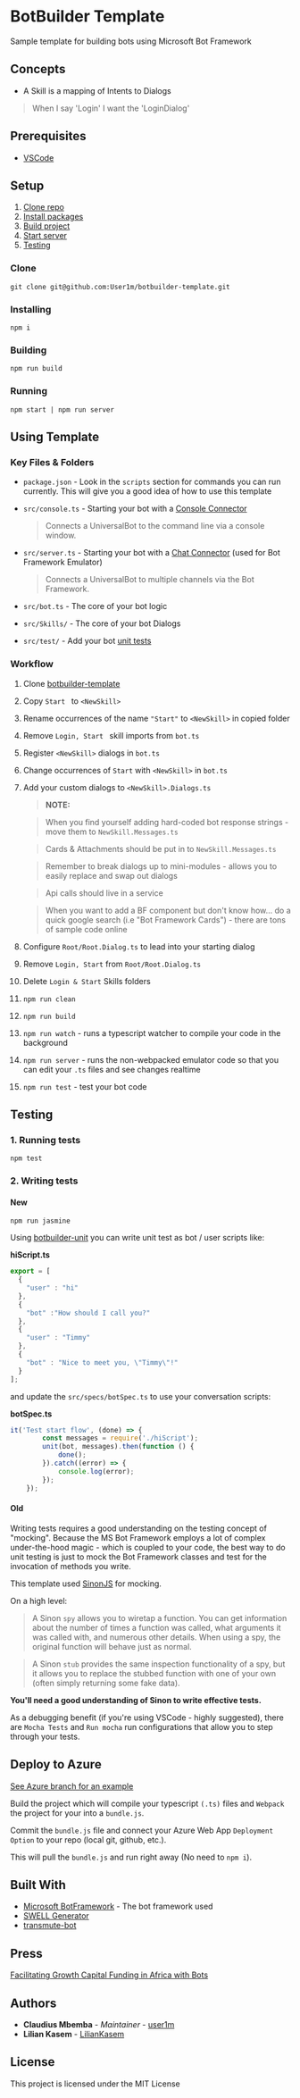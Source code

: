# BotBuilder Template

Sample template for building bots using Microsoft Bot Framework

## Concepts
* A Skill is a mapping of Intents to Dialogs

 > When I say 'Login' I want the 'LoginDialog'


## Prerequisites

* [VSCode](https://code.visualstudio.com/)

## Setup
1. [Clone repo](#clone)
2. [Install packages](#installing)
3. [Build project](#building)
4. [Start server](#running)
5. [Testing](#testing)

### Clone

```
git clone git@github.com:User1m/botbuilder-template.git
```

### Installing

```
npm i
```

### Building

```
npm run build
```

### Running

```
npm start | npm run server
```

## Using Template

### Key Files & Folders

* `package.json` - Look in the `scripts` section for commands you can run currently. This will give you a good idea of how to use this template

* `src/console.ts` - Starting your bot with a [Console Connector](https://docs.botframework.com/en-us/node/builder/chat-reference/classes/_botbuilder_d_.consoleconnector)

	> Connects a UniversalBot to the command line via a console window.

* `src/server.ts` - Starting your bot with a [Chat Connector](https://docs.botframework.com/en-us/node/builder/chat-reference/classes/_botbuilder_d_.chatconnector.html) (used for Bot Framework Emulator)

	> Connects a UniversalBot to multiple channels via the Bot Framework.

* `src/bot.ts` - The core of your bot logic
* `src/Skills/` - The core of your bot Dialogs
* `src/test/` - Add your bot [unit tests](#testing)

### Workflow


1. Clone [botbuilder-template](https://github.com/user1m/botbuilder-template)

2. Copy `Start ` to `<NewSkill>`

3. Rename occurrences of the name `"Start"` to `<NewSkill>` in copied folder

4. Remove `Login, Start ` skill imports from `bot.ts`

5. Register `<NewSkill>` dialogs in `bot.ts`

6. Change occurrences of `Start` with `<NewSkill>` in `bot.ts`

7. Add your custom dialogs to `<NewSkill>.Dialogs.ts`

	> **NOTE:**
	
	> When you find yourself adding hard-coded bot response strings - move them to `NewSkill.Messages.ts`

	> Cards & Attachments should be put in to `NewSkill.Messages.ts`

	> Remember to break dialogs up to mini-modules - allows you to easily replace and swap out dialogs
	
	> Api calls should live in a service

	> When you want to add a BF component but don't know how... do a quick google search (i.e "Bot Framework Cards") - there are tons of sample code online

13. Configure `Root/Root.Dialog.ts` to lead into your starting dialog

12. Remove `Login, Start` from `Root/Root.Dialog.ts`

18. Delete `Login & Start` Skills folders

14. `npm run clean`
 
15. `npm run build`

16. `npm run watch` - runs a typescript watcher to compile your code in the background
 
17. `npm run server` - runs the non-webpacked emulator code so that you can edit your `.ts` files and see changes realtime

16. `npm run test` - test your bot code


## Testing

### 1. Running tests

```
npm test
```

### 2. Writing tests

#### New

```
npm run jasmine
```

Using [botbuilder-unit](https://github.com/gudwin/botbuilder-unit) you can write unit test as bot / user scripts like:

**hiScript.ts**

```js
export = [
  {
    "user" : "hi"
  },
  {
    "bot" :"How should I call you?"
  },
  {
    "user" : "Timmy"
  },
  {
    "bot" : "Nice to meet you, \"Timmy\"!"
  }
];
```

and update the `src/specs/botSpec.ts` to use your conversation scripts:

**botSpec.ts**

```js
it('Test start flow', (done) => {
        const messages = require('./hiScript');
        unit(bot, messages).then(function () {
            done();
        }).catch((error) => {
            console.log(error);
        });
    });
```


#### Old

Writing tests requires a good understanding on the testing concept of "mocking". Because the MS Bot Framework employs a lot of complex under-the-hood magic - which is coupled to your code, the best way to do unit testing is just to mock the Bot Framework classes and test for the invocation of methods you write.

This template used [SinonJS](http://sinonjs.org/releases/v1.17.6/) for mocking.

On a high level:

> A Sinon `spy` allows you to wiretap a function.  You can get information about the number of times a function was called, what arguments it was called with, and numerous other details.  When using a spy, the original function will behave just as normal.

> A Sinon `stub` provides the same inspection functionality of a spy, but it allows you to replace the stubbed function with one of your own (often simply returning some fake data).

**You'll need a good understanding of Sinon to write effective tests.**

As a debugging benefit (if you're using VSCode - highly suggested), there are `Mocha Tests` and `Run mocha` run configurations that allow you to step through your tests.


## Deploy to Azure

[See Azure branch for an example](https://github.com/user1m/botbuilder-template/tree/azure)


Build the project which will compile your typescript `(.ts)` files and `Webpack` the project for your into a `bundle.js`.

Commit the `bundle.js` file and connect your Azure Web App `Deployment Option` to your repo (local git, github, etc.).

This will pull the `bundle.js` and run right away (No need to `npm i`).


## Built With

* [Microsoft BotFramework](https://dev.botframework.com) - The bot framework used
* [SWELL Generator](https://github.com/swellaby/generator-swell/blob/master/docs/CHATBOT.md)
* [transmute-bot](https://github.com/transmute-industries/transmute-bot)


## Press
[Facilitating Growth Capital Funding in Africa with Bots](https://www.microsoft.com/developerblog/2017/07/19/facilitating-growth-capital-funding-africa-bots/)


## Authors

* **Claudius Mbemba** - *Maintainer* - [user1m](https://github.com/user1m)
* **Lilian Kasem** - [LilianKasem](https://github.com/LilianKasem)

## License

This project is licensed under the MIT License

